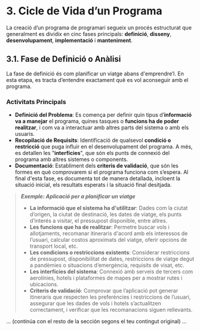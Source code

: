 # 3. Cicle de Vida d’un Programa



La creació d’un programa de programari segueix un procés estructurat que generalment es dividix en cinc fases principals: **definició**, **disseny**, **desenvolupament**, **implementació** i **manteniment**.

## 3.1. Fase de Definició o Anàlisi

La fase de definició és com planificar un viatge abans d'emprendre’l. En esta etapa, es tracta d’entendre exactament què es vol aconseguir amb el programa.

### Activitats Principals

- **Definició del Problema**: Es comença per definir quin tipus d’**informació va a manejar** el programa, quines tasques o **funcions ha de poder realitzar**, i com va a interactuar amb altres parts del sistema o amb els usuaris.
- **Recopilació de Requisits**: Identificació de qualsevol **condició o restricció** que puga influir en el desenvolupament del programa. A més, es detallen les "**interfícies**", que són els punts de connexió del programa amb altres sistemes o components.
- **Documentació**: Establiment dels **criteris de validació**, que són les formes en què comprovarem si el programa funciona com s’espera. Al final d'esta fase, es documenta tot de manera detallada, incloent la situació inicial, els resultats esperats i la situació final desitjada.

> ***Exemple: Aplicació per a planificar un viatge***
>
>- **La informació que el sistema ha d'utilitzar**: Dades com la ciutat d’origen, la ciutat de destinació, les dates de viatge, els punts d’interés a visitar, el pressupost disponible, entre altres.
>- **Les funcions que ha de realitzar**: Permetre buscar vols i allotjaments, recomanar itineraris d'acord amb els interessos de l’usuari, calcular costos aproximats del viatge, oferir opcions de transport local, etc.
>- **Les condicions o restriccions existents**: Considerar restriccions de pressupost, disponibilitat de dates, restriccions de viatge degut a pandèmies o situacions d’emergència, requisits de visat, etc.
>- **Les interfícies del sistema**: Connexió amb serveis de tercers com aerolínies, hotels i plataformes de mapes per a mostrar rutes i ubicacions.
>- **Criteris de validació**: Comprovar que l’aplicació pot generar itineraris que respecten les preferències i restriccions de l’usuari, assegurar que les dades de vols i hotels s’actualitzen correctament, i verificar que les recomanacions siguen rellevants.

... (continúa con el resto de la sección segons el teu contingut original) ...
